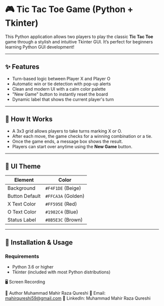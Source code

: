 # 🎮 Tic Tac Toe Game (Python + Tkinter)

This Python application allows two players to play the classic **Tic Tac Toe** game through a stylish and intuitive Tkinter GUI. It’s perfect for beginners learning Python GUI development!

---

## ✨ Features

- Turn-based logic between Player X and Player O  
- Automatic win or tie detection with pop-up alerts  
- Clean and modern UI with a calm color palette  
- "New Game" button to instantly reset the board  
- Dynamic label that shows the current player's turn  

---

## 🧩 How It Works

- A 3x3 grid allows players to take turns marking X or O.  
- After each move, the game checks for a winning combination or a tie.  
- Once the game ends, a message box shows the result.  
- Players can start over anytime using the **New Game** button.

---

## 🎨 UI Theme

| Element         | Color            |
|-----------------|------------------|
| Background      | `#F4F1DE` (Beige)  |
| Button Default  | `#FFCA3A` (Golden) |
| X Text Color    | `#FF595E` (Red)    |
| O Text Color    | `#1982C4` (Blue)   |
| Status Label    | `#8B5E3C` (Brown)  |

---

## 🚀 Installation & Usage

### Requirements
- Python 3.6 or higher  
- Tkinter (included with most Python distributions)

🖥️ Screen Recording


👤 Author
Muhammad Mahir Raza Qureshi
📧 Email: mahirqureshi59@gmail.com
🔗 LinkedIn: Muhammad Mahir Raza Qureshi

